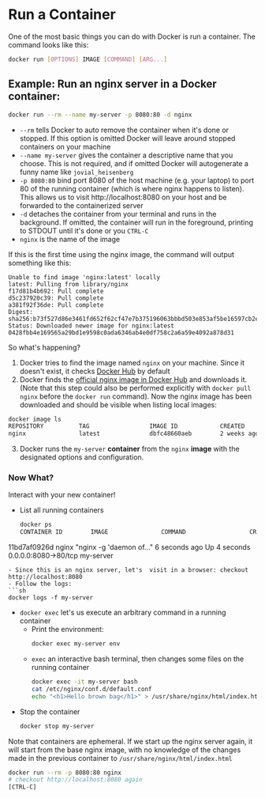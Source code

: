 # Run a Container

One of the most basic things you can do with Docker is run a container. The command looks like this:
```sh
docker run [OPTIONS] IMAGE [COMMAND] [ARG...]
```

## Example: Run an nginx server in a Docker container:

```sh
docker run --rm --name my-server -p 8080:80 -d nginx
```
- `--rm` tells Docker to auto remove the container when it's done or stopped. If this option is omitted Docker will leave around stopped containers on your machine
- `--name my-server` gives the container a descriptive name that you choose. This is not required, and if omitted Docker will autogenerate a funny name like `jovial_heisenberg`
- `-p 8080:80` bind port 8080 of the host machine (e.g. your laptop) to port 80 of the running container (which is where nginx happens to listen). This allows us to visit http://localhost:8080 on your host and be forwarded to the containerized server
- `-d` detaches the container from your terminal and runs in the background. If omitted, the container will run in the foreground, printing to STDOUT until it's done or you `CTRL-C`
- `nginx` is the name of the image

If this is the first time using the nginx image, the command will output something like this:
```
Unable to find image 'nginx:latest' locally
latest: Pulling from library/nginx
f17d81b4b692: Pull complete
d5c237920c39: Pull complete
a381f92f36de: Pull complete
Digest: sha256:b73f527d86e3461fd652f62cf47e7b375196063bbbd503e853af5be16597cb2e
Status: Downloaded newer image for nginx:latest
0428fbb4e169565a29bd1e9598c0ada6346ab4e0df758c2a6a59e4092a878d31
```
So what's happening?
1. Docker tries to find the image named `nginx` on your machine. Since it doesn't exist, it checks [Docker Hub](https://hub.docker.com/explore/) by default
2. Docker finds the [official nginx image in Docker Hub](https://hub.docker.com/_/nginx/) and downloads it. (Note that this step could also be performed explicitly with `docker pull nginx` before the `docker run` command). Now the nginx image has been downloaded and should be visible when listing local images:
  ```sh
  docker image ls
  REPOSITORY          TAG                 IMAGE ID            CREATED             SIZE
  nginx               latest              dbfc48660aeb        2 weeks ago         109MB
  ```
3. Docker runs the `my-server` **container** from the `nginx` **image** with the designated options and configuration.


### Now What?

Interact with your new container!
- List all running containers
  ```sh
  docker ps
  CONTAINER ID        IMAGE               COMMAND                  CREATED             STATUS              PORTS                  NAMES
11bd7af0926d        nginx               "nginx -g 'daemon of…"   6 seconds ago       Up 4 seconds        0.0.0.0:8080->80/tcp   my-server
  ```
- Since this is an nginx server, let's  visit in a browser: checkout http://localhost:8080
- Follow the logs:
  ```sh
  docker logs -f my-server
  ```
- `docker exec` let's us execute an arbitrary command in a running container
  - Print the environment:
    ```sh
    docker exec my-server env
    ```
  - `exec` an interactive bash terminal, then changes some files on the running container
    ```sh
    docker exec -it my-server bash
    cat /etc/nginx/conf.d/default.conf
    echo "<h1>Hello brown bag</h1>" > /usr/share/nginx/html/index.html
    ```
- Stop the container
  ```sh
  docker stop my-server
  ```

Note that containers are ephemeral. If we start up the nginx server again, it will start from the base nginx image, with no knowledge of the changes made in the previous container to `/usr/share/nginx/html/index.html`
```sh
docker run --rm -p 8080:80 nginx
# checkout http://localhost:8080 again
[CTRL-C]
```
